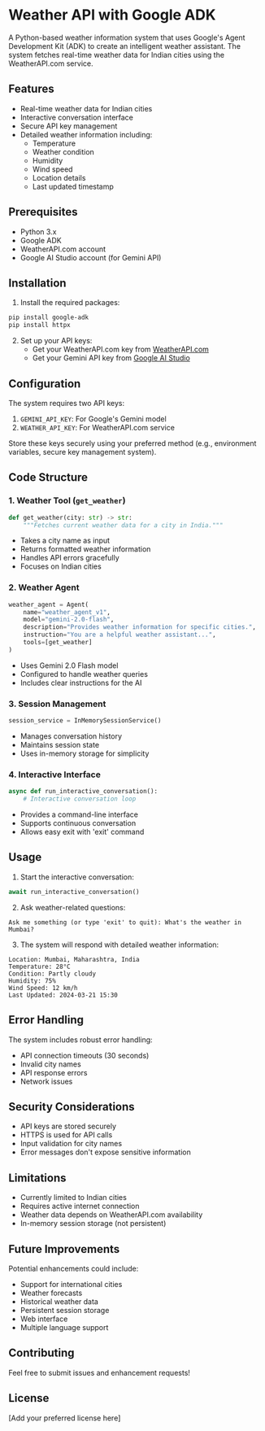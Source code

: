 # Weather API with Google ADK

A Python-based weather information system that uses Google's Agent Development Kit (ADK) to create an intelligent weather assistant. The system fetches real-time weather data for Indian cities using the WeatherAPI.com service.

## Features

- Real-time weather data for Indian cities
- Interactive conversation interface
- Secure API key management
- Detailed weather information including:
  - Temperature
  - Weather condition
  - Humidity
  - Wind speed
  - Location details
  - Last updated timestamp

## Prerequisites

- Python 3.x
- Google ADK
- WeatherAPI.com account
- Google AI Studio account (for Gemini API)

## Installation

1. Install the required packages:
```bash
pip install google-adk
pip install httpx
```

2. Set up your API keys:
   - Get your WeatherAPI.com key from [WeatherAPI.com](https://www.weatherapi.com/)
   - Get your Gemini API key from [Google AI Studio](https://aistudio.google.com/app/apikey)

## Configuration

The system requires two API keys:
1. `GEMINI_API_KEY`: For Google's Gemini model
2. `WEATHER_API_KEY`: For WeatherAPI.com service

Store these keys securely using your preferred method (e.g., environment variables, secure key management system).

## Code Structure

### 1. Weather Tool (`get_weather`)
```python
def get_weather(city: str) -> str:
    """Fetches current weather data for a city in India."""
```
- Takes a city name as input
- Returns formatted weather information
- Handles API errors gracefully
- Focuses on Indian cities

### 2. Weather Agent
```python
weather_agent = Agent(
    name="weather_agent_v1",
    model="gemini-2.0-flash",
    description="Provides weather information for specific cities.",
    instruction="You are a helpful weather assistant...",
    tools=[get_weather]
)
```
- Uses Gemini 2.0 Flash model
- Configured to handle weather queries
- Includes clear instructions for the AI

### 3. Session Management
```python
session_service = InMemorySessionService()
```
- Manages conversation history
- Maintains session state
- Uses in-memory storage for simplicity

### 4. Interactive Interface
```python
async def run_interactive_conversation():
    # Interactive conversation loop
```
- Provides a command-line interface
- Supports continuous conversation
- Allows easy exit with 'exit' command

## Usage

1. Start the interactive conversation:
```python
await run_interactive_conversation()
```

2. Ask weather-related questions:
```
Ask me something (or type 'exit' to quit): What's the weather in Mumbai?
```

3. The system will respond with detailed weather information:
```
Location: Mumbai, Maharashtra, India
Temperature: 28°C
Condition: Partly cloudy
Humidity: 75%
Wind Speed: 12 km/h
Last Updated: 2024-03-21 15:30
```

## Error Handling

The system includes robust error handling:
- API connection timeouts (30 seconds)
- Invalid city names
- API response errors
- Network issues

## Security Considerations

- API keys are stored securely
- HTTPS is used for API calls
- Input validation for city names
- Error messages don't expose sensitive information

## Limitations

- Currently limited to Indian cities
- Requires active internet connection
- Weather data depends on WeatherAPI.com availability
- In-memory session storage (not persistent)

## Future Improvements

Potential enhancements could include:
- Support for international cities
- Weather forecasts
- Historical weather data
- Persistent session storage
- Web interface
- Multiple language support

## Contributing

Feel free to submit issues and enhancement requests!

## License

[Add your preferred license here] 